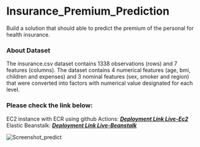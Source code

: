 <div id="top"></div>

# Insurance_Premium_Prediction
Build a solution that should able to predict the premium of the personal for health insurance.

### About Dataset
The insurance.csv dataset contains 1338 observations (rows) and 7 features (columns). The dataset contains 4 numerical features (age, bmi, children and expenses) and 3 nominal features (sex, smoker and region) that were converted into factors with numerical value designated for each level.

### Please check the link below:
EC2 instance with ECR using github Actions:
<b>[*Deployment Link Live-Ec2*](http://13.233.230.193:8080/) </b>
<br>
Elastic Beanstalk:
<b>[*Deployment Link Live-Beanstalk*](http://insurance-env-1.eba-ztjhym2p.ap-south-1.elasticbeanstalk.com/) 
</b>


![Screenshot_predict](https://github.com/NarenBot/Insurance_Premium_Prediction/assets/58779483/0c6566d7-a69f-438f-a484-4d8905bb5804)
